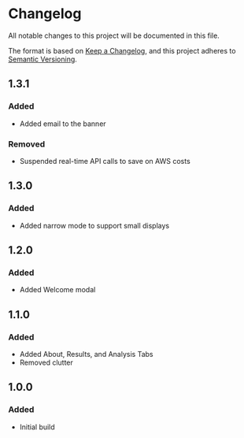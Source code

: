 # Changelog

All notable changes to this project will be documented in this file.

The format is based on [Keep a Changelog](https://keepachangelog.com/en/1.0.0/),
and this project adheres to [Semantic Versioning](https://semver.org/).

## 1.3.1

### Added

- Added email to the banner

### Removed

- Suspended real-time API calls to save on AWS costs

## 1.3.0

### Added

- Added narrow mode to support small displays

## 1.2.0

### Added

- Added Welcome modal

## 1.1.0

### Added

- Added About, Results, and Analysis Tabs
- Removed clutter

## 1.0.0

### Added

- Initial build
